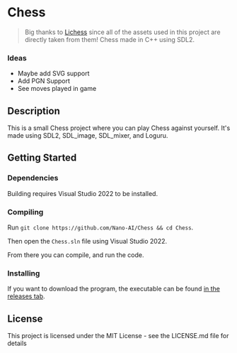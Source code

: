 # Chess 
> Big thanks to [Lichess](https://github.com/lichess-org/lila) since all of the assets used in this project are directly taken from them!
Chess made in C++ using SDL2.

### Ideas
- Maybe add SVG support
- Add PGN Support
- See moves played in game

## Description

This is a small Chess project where you can play Chess against yourself. It's made using SDL2, SDL_image, SDL_mixer, and Loguru.

## Getting Started

### Dependencies

Building requires Visual Studio 2022 to be installed.

### Compiling
Run `git clone https://github.com/Nano-AI/Chess && cd Chess`.

Then open the `Chess.sln` file using Visual Studio 2022.

From there you can compile, and run the code.

### Installing

If you want to download the program, the executable can be found [in the releases tab](https://github.com/Nano-AI/Chess/releases).

## License

This project is licensed under the MIT License - see the LICENSE.md file for details
